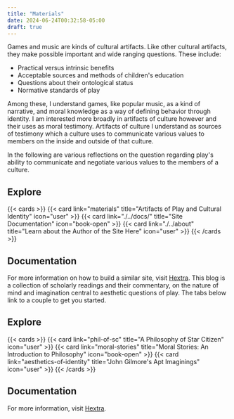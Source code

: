 ```yaml
---
title: "Materials"
date: 2024-06-24T00:32:58-05:00
draft: true
---
```


Games and music are kinds of cultural artifacts. Like other cultural artifacts, they make possible important and wide ranging questions. These include:

* Practical versus intrinsic benefits
* Acceptable sources and methods of children's education
* Questions about their ontological status
* Normative standards of play

Among these, I understand games, like popular music, as a kind of narrative, and moral knowledge as a way of defining behavior through identity. I am interested more broadly in artifacts of culture however and their uses as moral testimony. Artifacts of culture I understand as sources of testimony which a culture uses to communicate various values to members on the inside and outside of that culture.

In the following are various reflections on the question regarding play's ability to communicate and negotiate various values to the members of a culture.

## Explore

{{< cards >}}
  {{< card link="materials" title="Artifacts of Play and Cultural Identity" icon="user" >}}
  {{< card link="./../docs/" title="Site Documentation" icon="book-open" >}}
  {{< card link="./../about" title="Learn about the Author of the Site Here" icon="user" >}}
{{< /cards >}}

## Documentation

For more information on how to build a similar site, visit [Hextra](https://imfing.github.io/hextra).
This blog is a collection of scholarly readings and their commentary, on the nature of mind and imagination central to aesthetic questions of play. The tabs below link to a couple to get you started.

## Explore

{{< cards >}}
  {{< card link="phil-of-sc" title="A Philosophy of Star Citizen" icon="user" >}}
  {{< card link="moral-stories" title="Moral Stories: An Introduction to Philosophy" icon="book-open" >}}
  {{< card link="aesthetics-of-identity" title="John Gilmore's Apt Imaginings" icon="user" >}}
{{< /cards >}}

## Documentation

For more information, visit [Hextra](https://imfing.github.io/hextra).
